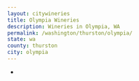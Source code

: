 ```yaml
---
layout: citywineries
title: Olympia Wineries
description: Wineries in Olympia, WA
permalink: /washington/thurston/olympia/
state: wa
county: thurston
city: olympia
---
```

-
